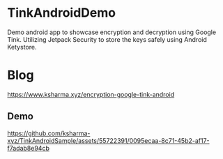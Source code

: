 # TinkAndroidDemo
Demo android app to showcase encryption and decryption using Google Tink. Utilizing Jetpack Security to store the keys safely using Android Ketystore. 

# Blog
https://www.ksharma.xyz/encryption-google-tink-android

## Demo
https://github.com/ksharma-xyz/TinkAndroidSample/assets/55722391/0095ecaa-8c71-45b2-af17-f7adab8e94cb
